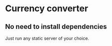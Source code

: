 # Currency converter

## No need to install dependencies
Just run any static server of your choice.
